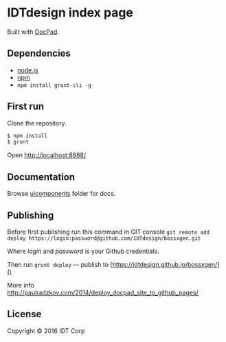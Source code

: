 # IDTdesign index page

Built with [DocPad](http://docpad.org).


## Dependencies

* [node.js](http://nodejs.org/)
* [npm](https://npmjs.org)
* `npm install grunt-cli -g`

## First run

Clone the repository.

``` bash
$ npm install
$ grunt
```
Open [http://localhost:8888/]()

## Documentation

Browse [uicomponents](https://github.com/IDTdesign/bossxgen/tree/master/uicomponents) folder for docs.

## Publishing

Before first publishing run this command in GIT console
`git remote add deploy https://login:password@github.com/IDTdesign/bossxgen.git`

Where *login* and *password* is your Github credentials.

Then run `grunt deploy` — publish to [https://idtdesign.github.io/bossxgen/]()

More info http://paulradzkov.com/2014/deploy_docpad_site_to_github_pages/

## License

Copyright &copy; 2016 IDT Corp
